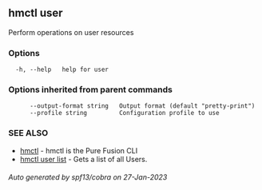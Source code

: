 ## hmctl user

Perform operations on user resources

### Options

```
  -h, --help   help for user
```

### Options inherited from parent commands

```
      --output-format string   Output format (default "pretty-print")
      --profile string         Configuration profile to use
```

### SEE ALSO

* [hmctl](hmctl.md)	 - hmctl is the Pure Fusion CLI
* [hmctl user list](hmctl_user_list.md)	 - Gets a list of all Users.

###### Auto generated by spf13/cobra on 27-Jan-2023
